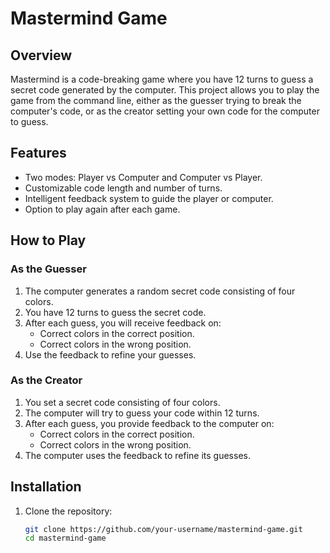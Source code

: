 # Mastermind Game

## Overview
Mastermind is a code-breaking game where you have 12 turns to guess a secret code generated by the computer. This project allows you to play the game from the command line, either as the guesser trying to break the computer's code, or as the creator setting your own code for the computer to guess.

## Features
- Two modes: Player vs Computer and Computer vs Player.
- Customizable code length and number of turns.
- Intelligent feedback system to guide the player or computer.
- Option to play again after each game.

## How to Play
### As the Guesser
1. The computer generates a random secret code consisting of four colors.
2. You have 12 turns to guess the secret code.
3. After each guess, you will receive feedback on:
   - Correct colors in the correct position.
   - Correct colors in the wrong position.
4. Use the feedback to refine your guesses.

### As the Creator
1. You set a secret code consisting of four colors.
2. The computer will try to guess your code within 12 turns.
3. After each guess, you provide feedback to the computer on:
   - Correct colors in the correct position.
   - Correct colors in the wrong position.
4. The computer uses the feedback to refine its guesses.

## Installation
1. Clone the repository:
   ```sh
   git clone https://github.com/your-username/mastermind-game.git
   cd mastermind-game
